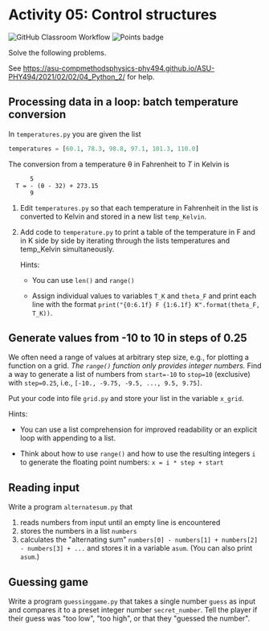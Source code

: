 # Activity 05: Control structures
![GitHub Classroom Workflow](../../workflows/GitHub%20Classroom%20Workflow/badge.svg?branch=main) ![Points badge](../../blob/badges/.github/badges/points.svg)


Solve the following problems.

See https://asu-compmethodsphysics-phy494.github.io/ASU-PHY494/2021/02/02/04_Python_2/ for help.

## Processing data in a loop: batch temperature conversion

In `temperatures.py` you are given the list
```python
temperatures = [60.1, 78.3, 98.8, 97.1, 101.3, 110.0]
 ```

The conversion from a temperature θ in Fahrenheit to *T* in Kelvin is


          5
      T = - (θ - 32) + 273.15
          9


1. Edit `temperatures.py` so that each temperature in Fahrenheit in the list
   is converted to Kelvin and stored in a new list `temp_Kelvin`.

2. Add code to `temperature.py` to print a table of the temperature in
   F and in K side by side by iterating through the lists temperatures
   and temp_Kelvin simultaneously.

   Hints:

   * You can use `len()` and `range()`

   * Assign individual values to variables `T_K` and `theta_F` and
     print each line with the format `print("{0:6.1f} F {1:6.1f}
     K".format(theta_F, T_K))`.

## Generate values from -10 to 10 in steps of 0.25

We often need a range of values at arbitrary step size, e.g., for
plotting a function on a grid. *The `range()` function only provides
integer numbers.* Find a way to generate a list of numbers from
`start=-10` to `stop=10` (exclusive) with `step=0.25`, i.e., `[-10.,
-9.75, -9.5, ..., 9.5, 9.75]`.

Put your code into file `grid.py` and store your list in the variable `x_grid`.

Hints:
* You can use a list comprehension for improved readability or an explicit loop with appending to a list.

* Think about how to use `range()` and how to use the resulting
  integers `i` to generate the floating point numbers: `x = i * step +
  start`


## Reading input

Write a program `alternatesum.py` that

1. reads numbers from input until an empty line is encountered
2. stores the numbers in a list `numbers`
3. calculates the "alternating sum" `numbers[0] - numbers[1] +
   numbers[2] - numbers[3] + ...` and stores it in a variable `asum`. (You can
   also print `asum`.)

## Guessing game

Write a program `guessinggame.py` that takes a single number `guess`
as input and compares it to a preset integer number
`secret_number`. Tell the player if their guess was "too low", "too
high", or that they "guessed the number".

